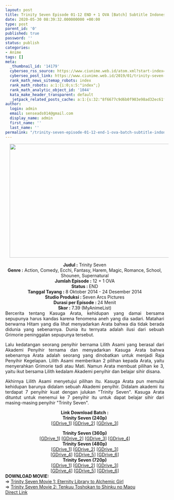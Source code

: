 ```yaml
---
layout: post
title: Trinity Seven Episode 01-12 END + 1 OVA [Batch] Subtitle Indonesia
date: 2020-05-30 08:39:32.000000000 +00:00
type: post
parent_id: '0'
published: true
password: ''
status: publish
categories:
- Anime
tags: []
meta:
  _thumbnail_id: '14179'
  cyberseo_rss_source: https://www.ciunime.web.id/atom.xml?start-index=451&max-results=150
  cyberseo_post_link: https://www.ciunime.web.id/2019/01/trinity-seven-episode-01-12-end-1-ova.html
  rank_math_news_sitemap_robots: index
  rank_math_robots: a:1:{i:0;s:5:"index";}
  rank_math_analytic_object_id: '1044'
  kata_make_header_transparent: default
  _jetpack_related_posts_cache: a:1:{s:32:"8f6677c9d6b0f903e98ad32ec61f8deb";a:2:{s:7:"expires";i:1644066629;s:7:"payload";a:0:{}}}
author:
  login: admin
  email: senseads014@gmail.com
  display_name: admin
  first_name: ''
  last_name: ''
permalink: "/trinity-seven-episode-01-12-end-1-ova-batch-subtitle-indonesia/"
---
```

<div class="separator" style="clear: both; text-align: center;"><a href="https://1.bp.blogspot.com/-5y0fwl7pbIE/XD9tz12usfI/AAAAAAAAHuE/cFbJlaBan885pF3Gxdty6i-u0kotO1ZDgCLcBGAs/s1600/Trinity%2BSeven.png" imageanchor="1" style="margin-left: 1em; margin-right: 1em;"><img border="0" data-original-height="720" data-original-width="1280" height="360" src="{{ site.baseurl }}/assets/2020/05/Trinity%2BSeven.png" width="640" /></a></div>
<p>
<div style="text-align: center;"><b>Judul</b><b><b> </b>:</b> Trinity Seven</div>
<div style="text-align: center;"><b><b>Genre :</b></b> Action, Comedy, Ecchi, Fantasy, Harem, Magic, Romance, School, Shounen, Supernatural</div>
<div style="text-align: center;"><b>Jumlah Episode :</b> 12 + 1 OVA<br /><b>Status :&nbsp;</b>END<br /><b>Tanggal Tayang :</b> 8 Oktober 2014 - 24 Desember 2014 <br /><b>Studio Produksi : </b><b></b>Seven Arcs Pictures<br /><b>Durasi per Episode :&nbsp;</b>24 Menit</div>
<div style="text-align: center;"><b>Skor :</b> 7.39 (MyAnimeList)</div>
<div style="text-align: center;"></div>
<div style="text-align: justify;">Bercerita tentang Kasuga Arata, kehidupan yang damai bersama sepupunya&nbsp;harus kandas karena fenomena aneh yang dia sadari. Matahari berwarna Hitam yang dia lihat menyadarkan Arata bahwa dia tidak berada didunia yang sebenarnya. Dunia itu ternyata adalah ilusi dari sebuah Grimorie peninggalan sepupunya tersebut.</p>
<p>Lalu kedatangan seorang penyihir bernama Lilith Asami yang berasal dari Akademi Penyihir ternama dan menyadarkan Kasuga Arata bahwa sebenarnya Arata adalah seorang yang dinobatkan untuk menjadi Raja Penyihir Kegelapan. Lilith Asami memberikan 2 pilihan kepada Arata, yaitu menyerahkan Grimorie tadi atau Mati. Namun Arata membuat pilihan ke 3, yaitu ikut bersama Lilith kedalam Akademi penyihir dan belajar sihir disana.</p>
<p>Akhirnya Lilith Asami menyetujui pilihan itu. Kasuga Arata pun memulai kehidupan barunya didalam sebuah Akademi penyihir. Didalam akademi itu terdapat 7 penyihir kuat dengan julukan "Trinity Seven". Kasuga Arata dituntut untuk menemui ke 7 penyihir itu untuk dapat belajar sihir dari masing-masing penyihir "Trinity Seven".</p></div>
<div style="text-align: justify;"></div>
<div style="text-align: justify;"></div>
<div style="text-align: center;"><b>Link Download Batch :</b></div>
<div style="text-align: center;">
<div style="text-align: center;"><b>Trinity Seven (240p)</b></div>
<div style="text-align: center;">[<a href="https://drive.google.com/uc?id=0B5ew7kyvvUPZR3pMS0Z4R1NBSHc" target="_blank" rel="noopener">GDrive_1</a>] [<a href="https://drive.google.com/uc?id=1NQAHt7Ypd7thv5CrL6FjtER_qwFQ5TPi" target="_blank" rel="noopener">GDrive_2</a>] [<a href="https://drive.google.com/uc?id=1ABZ7g1oWIGdGKAcSDiwlPzZLh7z8NSCb" target="_blank" rel="noopener">GDrive_3</a>]</p>
</div>
</div>
<div style="text-align: center;"><b>Trinity Seven (360p)</b></div>
<div style="text-align: center;">[<a href="https://drive.google.com/uc?id=1aDNUnr2NdIxpRl4B9AU81xZ3E98pnsnw" target="_blank" rel="noopener">GDrive_1</a>] [<a href="https://drive.google.com/uc?id=1snr-qg9qP9JGn1Gxqcon94FnfWVNOEDu" target="_blank" rel="noopener">GDrive_2</a>] [<a href="https://drive.google.com/uc?id=1Ob1024dKq42N0LrOFZNjqjEI5p7GDscp" target="_blank" rel="noopener">GDrive_3</a>] [<a href="https://drive.google.com/uc?id=12xpLskeYPjrM0HHwU6Mp3H1Q23TFYcUt" target="_blank" rel="noopener">GDrive_4</a>]</div>
<div style="text-align: center;"></div>
<div style="text-align: center;"><b>Trinity Seven (480p)</b><br />[<a href="https://drive.google.com/uc?id=10x_oN-QLFCxCeg6x3tFEDQNOHNSdGSnK" target="_blank" rel="noopener">GDrive_1</a>] [<a href="https://drive.google.com/uc?id=1w6-wowAmVlqF-BFvZxs0e38R77KNG_vm" target="_blank" rel="noopener">GDrive_2</a>] [<a href="https://drive.google.com/uc?id=1WWE-LLApkQSu3q0QWvGD_o1G1CYn0Jyb" target="_blank" rel="noopener">GDrive_3</a>]<br />[<a href="https://drive.google.com/uc?id=1oacIlm51Cvp6QuJLLm7UY8kfueWrAY3m" target="_blank" rel="noopener">GDrive_4</a>] [<a href="https://drive.google.com/uc?id=1ZW18hRch2eBUNZc8QKE0VAtmf9JCCIeB" target="_blank" rel="noopener">GDrive_5</a>] [<a href="https://drive.google.com/uc?id=1Ip2oBxDaGL6mWxtHdXiL59UHIcwoVii_" target="_blank" rel="noopener">GDrive_6</a>]</div>
<div style="text-align: center;"><b>Trinity Seven (720p)</b><br />[<a href="http://drive.google.com/uc?id=1GHUyq2VhyEY0wjnSNpnNK6fkjMTt-8X7" target="_blank" rel="noopener">GDrive_1</a>] [<a href="https://drive.google.com/uc?id=1APKC5QlAIjdvoe5x_ekbAkap6U7hr8Mc" target="_blank" rel="noopener">GDrive_2</a>] [<a href="https://drive.google.com/uc?id=1yTJqY6OhNk_QrisE7dFIUlLLycGuoVuE" target="_blank" rel="noopener">GDrive_3</a>]<br />[<a href="https://drive.google.com/uc?id=1HkiIoaSsetLsE2cEcORBAx306AAOed2M" target="_blank" rel="noopener">GDrive_4</a>] [<a href="https://drive.google.com/uc?id=1Og8-dTI1rTwlPIGX8vGUBiwgdXKmKZTt" target="_blank" rel="noopener">GDrive_5</a>] [<a href="https://drive.google.com/uc?id=1lG-5h0X8daSWIsDfIwioRkn9krxeHvN0" target="_blank" rel="noopener">GDrive_6</a>]
<div style="text-align: left;"></div>
<div style="text-align: left;"></div>
<div style="text-align: left;"><b>DOWNLOAD MOVIE:</b></div>
<div style="text-align: left;"></div>
<div style="text-align: left;">=&gt;&nbsp;<a href="https://www.ciunime.web.id/2019/01/trinity-seven-eternity-library-to.html" target="_blank" rel="noopener">Trinity Seven Movie 1: Eternity Library to Alchemic Girl</a></div>
<div style="text-align: left;">=&gt;&nbsp;<a href="https://www.ciunime.web.id/2019/03/trinity-seven-movie-2-tenkuu-toshokan.html" target="_blank" rel="noopener">Trinity Seven Movie 2: Tenkuu Toshokan to Shinku no Maou</a></div>
<div style="text-align: left;"></div>
</div>
<link rel="stylesheet" href="https://cdnjs.cloudflare.com/ajax/libs/font-awesome/4.7.0/css/font-awesome.min.css" />
<div class="divbtn"> <a href="https://handymansurrender.com/fihup8buzv?key=94550f7ce39444073321dde3b8782f97" class="btn"><i class="fa fa-download"></i> Direct Link</a> </div>
